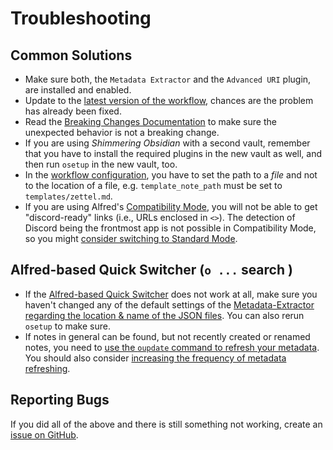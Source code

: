 # Troubleshooting

## Common Solutions
- Make sure both, the `Metadata Extractor` and the `Advanced URI` plugin, are installed and enabled.
- Update to the [latest version of the workflow](https://github.com/chrisgrieser/shimmering-obsidian/releases/latest), chances are the problem has already been fixed.
- Read the [Breaking Changes Documentation](Breaking%20Changes.md) to make sure the unexpected behavior is not a breaking change.
- If you are using *Shimmering Obsidian* with a second vault, remember that you have to install the required plugins in the new vault as well, and then run `osetup` in the new vault, too.
- In the [workflow configuration](Workflow%20Configuration.md), you have to set the path to a *file* and not to the location of a file, e.g. `template_note_path` must be set to `templates/zettel.md`.
- If you are using Alfred's [Compatibility Mode](https://www.alfredapp.com/help/appearance/#options), you will not be able to get "discord-ready" links (i.e., URLs enclosed in `<>`). The detection of Discord being the frontmost app is not possible in Compatibility Mode, so you might [consider switching to Standard Mode](https://www.alfredapp.com/help/appearance/#options).

## Alfred-based Quick Switcher (`o ...` search )
- If the [Alfred-based Quick Switcher](Alfred-based%20Quick%20Switcher.md) does not work at all, make sure you haven't changed any of the default settings of the [Metadata-Extractor regarding the location & name of the JSON files](Workflow%20Configuration.md#Metadata-Extractor-Configuration). You can also rerun `osetup` to make sure.
- If notes in general can be found, but not recently created or renamed notes, you need to [use the `oupdate` command to refresh your metadata](Utility%20Features.md#%E2%9C%B4%EF%B8%8F-update-plugins--metadata). You should also consider [increasing the frequency of metadata refreshing](Workflow%20Configuration.md#Metadata-Extractor-Configuration).

## Reporting Bugs
If you did all of the above and there is still something not working, create an [issue on GitHub](https://github.com/chrisgrieser/shimmering-obsidian/issues/new?assignees=&labels=bug&template=bug_report.yml&title=%5BBug%5D%3A+).
